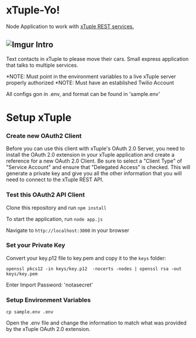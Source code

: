 xTuple-Yo!
====
Node Application to work with [xTuple REST services.](http://github.com/xtuple/xtuple)

![Imgur](http://i.imgur.com/LQVwt7d.png)
Intro
---
Text contacts in xTuple to please move their cars. Small express application that talks to multiple services.

*NOTE: Must point in the environment variables to a live xTuple server properly authorized
*NOTE: Must have an established Twilio Account

All configs gon in .env, and format can be found in 'sample.env'


Setup xTuple
====
### Create new OAuth2 Client

Before you can use this client with xTuple's OAuth 2.0 Server,
you need to install the OAuth 2.0 extension in your xTuple application
and create a reference for a new OAuth 2.0 Client. Be sure to select a
"Client Type" of "Service Account" and ensure that "Delegated Access" is checked.
This will generate a private key and give you all the other information that you will
need to connect to the xTuple REST API.

### Test this OAuth2 API Client

Clone this repository and run `npm install`

To start the application, run `node app.js`

Navigate to `http://localhost:3000` in your browser

### Set your Private Key

Convert your key.p12 file to key.pem and copy it to the `keys` folder:

`openssl pkcs12 -in keys/key.p12  -nocerts -nodes | openssl rsa -out keys/key.pem`

Enter Import Password: 'notasecret'

### Setup Environment Variables

`cp sample.env .env`

Open the .env file and change the information to match what was provided
by the xTuple OAuth 2.0 extension.
